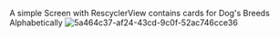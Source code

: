 A simple Screen with RescyclerView contains cards for Dog's Breeds Alphabetically
![5a464c37-af24-43cd-9c0f-52ac746cce36](https://github.com/user-attachments/assets/4c9e4ddc-4fdb-4308-b0ad-1345f6bcaef3)
